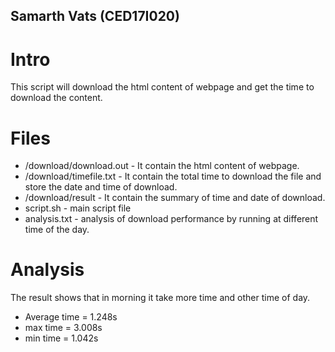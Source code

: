 ## Samarth Vats (CED17I020)
# Intro
This script will download the html content of webpage and get the time to download the content.

# Files
* /download/download.out - It contain the html content of webpage.
* /download/timefile.txt - It contain the total time to download the file and store the date and time of download.
* /download/result - It contain the summary of time and date of download.
* script.sh - main script file
* analysis.txt - analysis of download performance by running at different time of the day.

# Analysis
The result shows that in morning it take more time and other time of day.

* Average time = 1.248s
* max time = 3.008s
* min time = 1.042s

